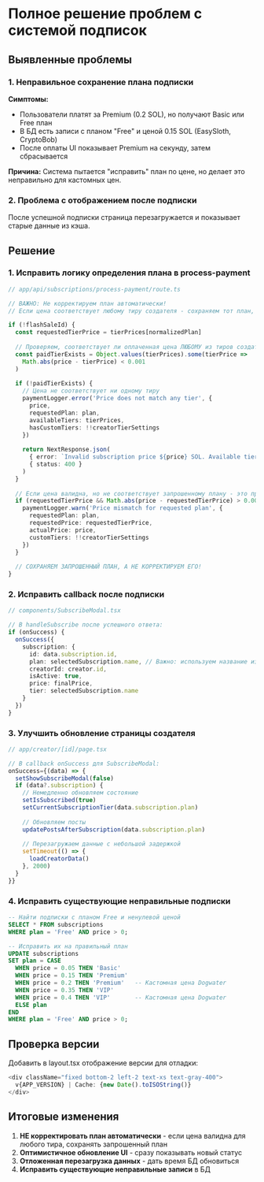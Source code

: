 # Полное решение проблем с системой подписок

## Выявленные проблемы

### 1. Неправильное сохранение плана подписки
**Симптомы:**
- Пользователи платят за Premium (0.2 SOL), но получают Basic или Free план
- В БД есть записи с планом "Free" и ценой 0.15 SOL (EasySloth, CryptoBob)
- После оплаты UI показывает Premium на секунду, затем сбрасывается

**Причина:**
Система пытается "исправить" план по цене, но делает это неправильно для кастомных цен.

### 2. Проблема с отображением после подписки
После успешной подписки страница перезагружается и показывает старые данные из кэша.

## Решение

### 1. Исправить логику определения плана в process-payment

```typescript
// app/api/subscriptions/process-payment/route.ts

// ВАЖНО: Не корректируем план автоматически!
// Если цена соответствует любому тиру создателя - сохраняем тот план, который был запрошен

if (!flashSaleId) {
  const requestedTierPrice = tierPrices[normalizedPlan]
  
  // Проверяем, соответствует ли оплаченная цена ЛЮБОМУ из тиров создателя
  const paidTierExists = Object.values(tierPrices).some(tierPrice => 
    Math.abs(price - tierPrice) < 0.001
  )
  
  if (!paidTierExists) {
    // Цена не соответствует ни одному тиру
    paymentLogger.error('Price does not match any tier', {
      price,
      requestedPlan: plan,
      availableTiers: tierPrices,
      hasCustomTiers: !!creatorTierSettings
    })
    
    return NextResponse.json(
      { error: `Invalid subscription price ${price} SOL. Available tiers: Basic ${tierPrices.basic} SOL, Premium ${tierPrices.premium} SOL, VIP ${tierPrices.vip} SOL` },
      { status: 400 }
    )
  }
  
  // Если цена валидна, но не соответствует запрошенному плану - это предупреждение, не ошибка
  if (requestedTierPrice && Math.abs(price - requestedTierPrice) > 0.001) {
    paymentLogger.warn('Price mismatch for requested plan', {
      requestedPlan: plan,
      requestedPrice: requestedTierPrice,
      actualPrice: price,
      customTiers: !!creatorTierSettings
    })
  }
  
  // СОХРАНЯЕМ ЗАПРОШЕННЫЙ ПЛАН, А НЕ КОРРЕКТИРУЕМ ЕГО!
}
```

### 2. Исправить callback после подписки

```typescript
// components/SubscribeModal.tsx

// В handleSubscribe после успешного ответа:
if (onSuccess) {
  onSuccess({
    subscription: {
      id: data.subscription.id,
      plan: selectedSubscription.name, // Важно: используем название из UI
      creatorId: creator.id,
      isActive: true,
      price: finalPrice,
      tier: selectedSubscription.name
    }
  })
}
```

### 3. Улучшить обновление страницы создателя

```typescript
// app/creator/[id]/page.tsx

// В callback onSuccess для SubscribeModal:
onSuccess={(data) => {
  setShowSubscribeModal(false)
  if (data?.subscription) {
    // Немедленно обновляем состояние
    setIsSubscribed(true)
    setCurrentSubscriptionTier(data.subscription.plan)
    
    // Обновляем посты
    updatePostsAfterSubscription(data.subscription.plan)
    
    // Перезагружаем данные с небольшой задержкой
    setTimeout(() => {
      loadCreatorData()
    }, 2000)
  }
}}
```

### 4. Исправить существующие неправильные подписки

```sql
-- Найти подписки с планом Free и ненулевой ценой
SELECT * FROM subscriptions 
WHERE plan = 'Free' AND price > 0;

-- Исправить их на правильный план
UPDATE subscriptions 
SET plan = CASE 
  WHEN price = 0.05 THEN 'Basic'
  WHEN price = 0.15 THEN 'Premium'  
  WHEN price = 0.2 THEN 'Premium'   -- Кастомная цена Dogwater
  WHEN price = 0.35 THEN 'VIP'
  WHEN price = 0.4 THEN 'VIP'       -- Кастомная цена Dogwater
  ELSE plan
END
WHERE plan = 'Free' AND price > 0;
```

## Проверка версии

Добавить в layout.tsx отображение версии для отладки:
```typescript
<div className="fixed bottom-2 left-2 text-xs text-gray-400">
  v{APP_VERSION} | Cache: {new Date().toISOString()}
</div>
```

## Итоговые изменения

1. **НЕ корректировать план автоматически** - если цена валидна для любого тира, сохранять запрошенный план
2. **Оптимистичное обновление UI** - сразу показывать новый статус
3. **Отложенная перезагрузка данных** - дать время БД обновиться
4. **Исправить существующие неправильные записи** в БД 